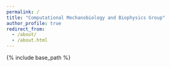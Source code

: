 ```yaml
---
permalink: /
title: "Computational Mechanobiology and Biophysics Group"
author_profile: true
redirect_from: 
  - /about/
  - /about.html
---
```


{% include base_path %}

